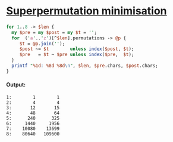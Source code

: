 [1]: https://rosettacode.org/wiki/Superpermutation_minimisation

# [Superpermutation minimisation][1]

```perl
for 1..8 -> $len {
  my $pre = my $post = my $t = '';
  for  ('a'..'z')[^$len].permutations -> @p {
     $t = @p.join('');
     $post ~= $t        unless index($post, $t);
     $pre   = $t ~ $pre unless index($pre,  $t);
  }
  printf "%1d: %8d %8d\n", $len, $pre.chars, $post.chars;
}
```

#### Output:
```
1:        1        1
2:        4        4
3:       12       15
4:       48       64
5:      240      325
6:     1440     1956
7:    10080    13699
8:    80640   109600
```